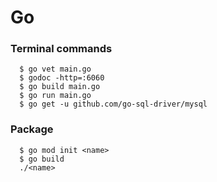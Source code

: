 # Go

### Terminal commands
```
  $ go vet main.go
  $ godoc -http=:6060
  $ go build main.go
  $ go run main.go
  $ go get -u github.com/go-sql-driver/mysql
```

### Package
```
  $ go mod init <name>
  $ go build
  ./<name>
```